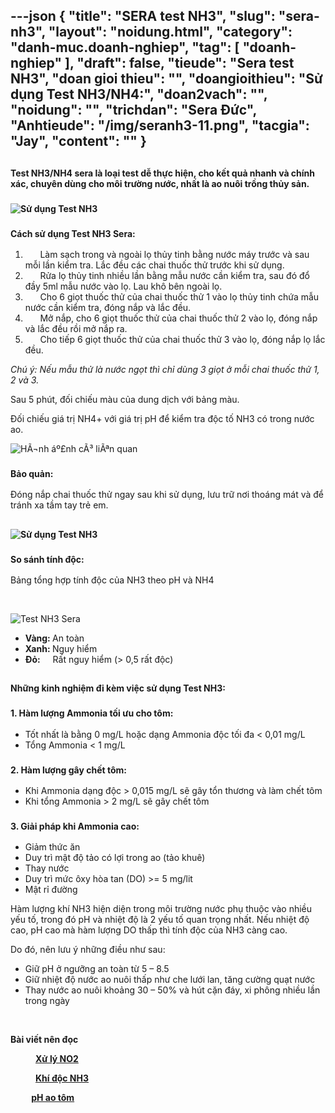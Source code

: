 ---json
{
    "title": "SERA test NH3",
    "slug": "sera-nh3",
    "layout": "noidung.html",
    "category": "danh-muc.doanh-nghiep",
    "tag": [
        "doanh-nghiep"
    ],
    "draft": false,
    "tieude": "Sera test NH3",
    "doan gioi thieu": "",
    "doangioithieu": "Sử dụng Test NH3/NH4:",
    "doan2vach": "",
    "noidung": "",
    "trichdan": "Sera Đức",
    "Anhtieude": "/img/seranh3-11.png",
    "tacgia": "Jay",
    "__content__": ""
}
---
<h2><span style="font-size:14px">Test NH3/NH4 sera l&agrave; loại test dễ thực hiện, cho kết quả nhanh v&agrave; ch&iacute;nh x&aacute;c, chuy&ecirc;n d&ugrave;ng cho m&ocirc;i trường nước, nhất l&agrave; ao nu&ocirc;i trồng thủy sản.</span></h2>

<h3><span style="font-size:14px"><strong><img alt="Sử dụng Test NH3" src="http://testsera.vn/wp-content/uploads/2018/01/su-dung-test-nh3-2.jpg" /></strong></span></h3>

<h3><span style="font-size:14px"><strong>C&aacute;ch sử dụng Test NH3 Sera:</strong></span></h3>

<ol>
	<li><span style="font-size:14px">&nbsp;&nbsp;&nbsp;&nbsp;&nbsp;&nbsp;L&agrave;m sạch trong v&agrave; ngo&agrave;i lọ thủy tinh bằng nước m&aacute;y trước v&agrave; sau mỗi lần kiểm tra. Lắc đều c&aacute;c chai thuốc thử trước khi sử dụng.</span></li>
	<li><span style="font-size:14px">&nbsp;&nbsp;&nbsp;&nbsp;&nbsp;&nbsp;Rửa lọ thủy tinh nhiều lần bằng mẫu nước cần kiểm tra, sau đ&oacute; đổ đầy 5ml mẫu nước v&agrave;o lọ. Lau kh&ocirc; b&ecirc;n ngo&agrave;i lọ.</span></li>
	<li><span style="font-size:14px">&nbsp;&nbsp;&nbsp;&nbsp;&nbsp;&nbsp;Cho 6 giọt thuốc thử của chai thuốc thử 1 v&agrave;o lọ thủy tinh chứa mẫu nước cần kiểm tra, đ&oacute;ng nắp v&agrave; lắc đều.</span></li>
	<li><span style="font-size:14px">&nbsp;&nbsp;&nbsp;&nbsp;&nbsp;&nbsp;Mở nắp, cho 6 giọt thuốc thử của chai thuốc thử 2 v&agrave;o lọ, đ&oacute;ng nắp v&agrave; lắc đều rồi mở nắp ra.</span></li>
	<li><span style="font-size:14px">&nbsp;&nbsp;&nbsp;&nbsp;&nbsp;&nbsp;Cho tiếp 6 giọt thuốc thử của chai thuốc thử 3 v&agrave;o lọ, đ&oacute;ng nắp lọ lắc đều.</span></li>
</ol>

<p><span style="font-size:14px"><em>Ch&uacute; &yacute;: Nếu mẫu thử l&agrave; nước ngọt th&igrave; chỉ d&ugrave;ng 3 giọt ở mỗi chai thuốc thử 1, 2 v&agrave; 3.</em></span></p>

<p><span style="font-size:14px">Sau 5 ph&uacute;t, đối chiếu m&agrave;u của dung dịch với bảng m&agrave;u.</span></p>

<p><span style="font-size:14px">Đối chiếu gi&aacute; trị NH4+ với gi&aacute; trị pH để kiểm tra độc tố NH3 c&oacute; trong nước ao.</span></p>

<p><img alt="HÃ¬nh áº£nh cÃ³ liÃªn quan" src="http://www.akvarijumart.com/wp-content/uploads/2016/04/nh3-skala.jpg" /></p>

<h3><span style="font-size:14px"><strong>Bảo quản:</strong></span></h3>

<p><span style="font-size:14px">Đ&oacute;ng nắp chai thuốc thử ngay sau khi sử dụng, lưu trữ nơi tho&aacute;ng m&aacute;t v&agrave; để tr&aacute;nh xa tầm tay trẻ em.</span></p>

<h2><span style="font-size:14px"><strong><img alt="Sử dụng Test NH3" src="http://testsera.vn/wp-content/uploads/2018/01/su-dung-test-nh3-1.jpg" /></strong></span></h2>

<h3><span style="font-size:14px"><strong>So s&aacute;nh t&iacute;nh độc:</strong></span></h3>

<p><span style="font-size:14px">Bảng tổng hợp t&iacute;nh độc của NH3 theo pH v&agrave; NH4</span></p>

<p>&nbsp;</p>

<p><span style="font-size:14px"><img alt="Test NH3 Sera" src="http://testsera.vn/wp-content/uploads/2018/01/test-nh3-sera-value-1.png" /></span></p>

<ul>
	<li><span style="font-size:14px"><strong>V&agrave;ng:&nbsp;</strong>An to&agrave;n</span></li>
	<li><span style="font-size:14px"><strong>Xanh:&nbsp;</strong>Nguy hiểm</span></li>
	<li><span style="font-size:14px"><strong>Đỏ:&nbsp; &nbsp; &nbsp;&nbsp;</strong>Rất nguy hiểm&nbsp;(&gt; 0,5 rất độc)</span></li>
</ul>

<h2><span style="font-size:14px"><strong>Những kinh nghiệm đi k&egrave;m việc sử dụng Test NH3:</strong></span></h2>

<h3><span style="font-size:14px"><strong>1. H&agrave;m lượng Ammonia tối ưu cho t&ocirc;m:</strong></span></h3>

<ul>
	<li><span style="font-size:14px">Tốt nhất l&agrave; bằng 0 mg/L hoặc dạng Ammonia độc tối đa &lt; 0,01 mg/L</span></li>
	<li><span style="font-size:14px">Tổng Ammonia &lt; 1 mg/L</span></li>
</ul>

<h3><span style="font-size:14px"><strong>2. H&agrave;m lượng g&acirc;y chết t&ocirc;m:</strong></span></h3>

<ul>
	<li><span style="font-size:14px">Khi Ammonia dạng độc &gt; 0,015 mg/L sẽ g&acirc;y tổn thương v&agrave; l&agrave;m chết t&ocirc;m</span></li>
	<li><span style="font-size:14px">Khi tổng Ammonia &gt; 2 mg/L sẽ g&acirc;y chết t&ocirc;m</span></li>
</ul>

<h3><span style="font-size:14px"><strong>3. Giải ph&aacute;p khi Ammonia cao:</strong></span></h3>

<ul>
	<li><span style="font-size:14px">Giảm thức ăn</span></li>
	<li><span style="font-size:14px">Duy tr&igrave; mật độ tảo c&oacute; lợi trong ao (tảo khu&ecirc;)</span></li>
	<li><span style="font-size:14px">Thay nước</span></li>
	<li><span style="font-size:14px">Duy tr&igrave; mức &ocirc;xy h&ograve;a tan (DO) &gt;= 5 mg/lit</span></li>
	<li><span style="font-size:14px">Mật rỉ đường</span></li>
</ul>

<p><span style="font-size:14px">H&agrave;m lượng kh&iacute; NH3 hiện diện trong m&ocirc;i trường nước phụ thuộc v&agrave;o nhiều yếu tố, trong đ&oacute; pH v&agrave; nhiệt độ l&agrave; 2 yếu tố quan trọng nhất. Nếu nhiệt độ cao, pH cao m&agrave; h&agrave;m lượng DO thấp th&igrave; t&iacute;nh độc của NH3 c&agrave;ng cao.</span></p>

<p><span style="font-size:14px">Do đ&oacute;, n&ecirc;n lưu &yacute; những điều như sau:</span></p>

<ul>
	<li><span style="font-size:14px">Giữ pH ở ngưỡng an to&agrave;n từ 5 &ndash; 8.5</span></li>
	<li><span style="font-size:14px">Giữ nhiệt độ nước ao nu&ocirc;i thấp như che lưới lan, tăng cường quạt nước</span></li>
	<li><span style="font-size:14px">Thay nước ao nu&ocirc;i khoảng 30 &ndash; 50% v&agrave; h&uacute;t cặn đ&aacute;y, xi ph&ocirc;ng nhiều lần trong ng&agrave;y</span></li>
</ul>

<p>&nbsp;</p>

<p style="text-align:left"><span style="font-size:14px"><strong>B&agrave;i viết n&ecirc;n đọc</strong></span></p>

<p style="margin-left:40px; text-align:left"><span style="font-size:14px"><strong><a href="https://thuysan247.com/xu-ly-no2/">Xử l&yacute; NO2</a></strong></span></p>

<p style="margin-left:40px; text-align:left"><span style="font-size:14px"><strong><a href="https://thuysan247.com/khi-doc-nh3-trong-ao-nuoi-tom/">Kh&iacute; độc NH3</a></strong></span></p>

<p><span style="font-size:14px"><strong>&nbsp; &nbsp; &nbsp; &nbsp; &nbsp;&nbsp;<a href="https://thuysan247.com/ph-thong-so-chat-luong-nuoc-thuong-bi-bo-qua/">pH ao t&ocirc;m</a></strong></span></p>
